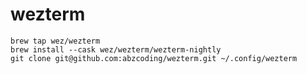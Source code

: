 # wezterm

```shell
brew tap wez/wezterm
brew install --cask wez/wezterm/wezterm-nightly
git clone git@github.com:abzcoding/wezterm.git ~/.config/wezterm
```
